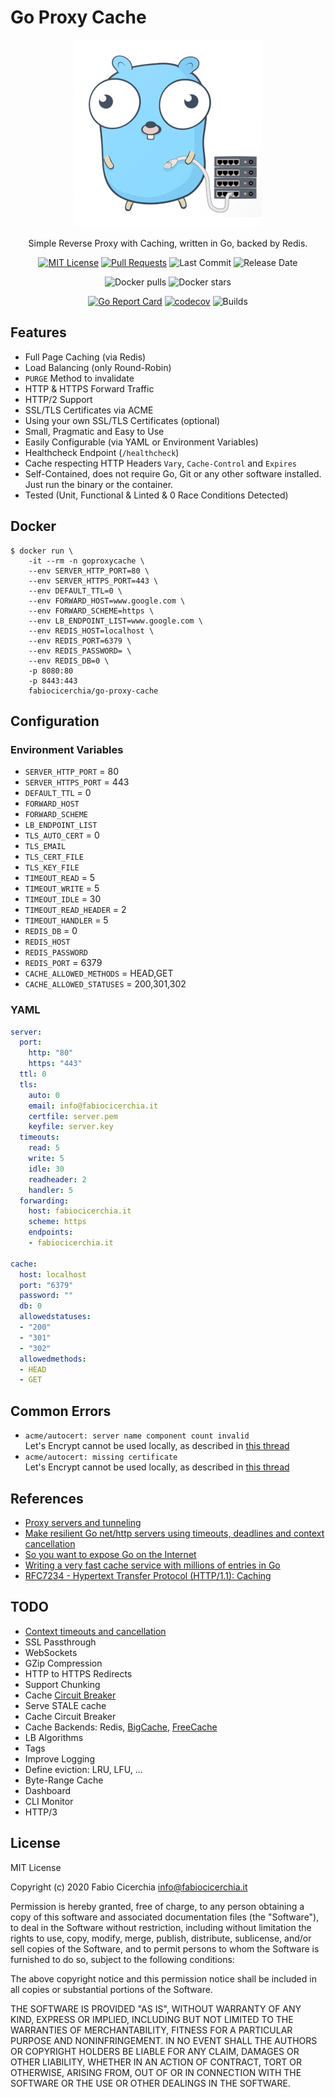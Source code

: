 # Go Proxy Cache

<center>

![Logo](logo_small.png)

Simple Reverse Proxy with Caching, written in Go, backed by Redis.

[![MIT License](https://img.shields.io/badge/License-MIT-lightgrey.svg?longCache=true)](LICENSE)
[![Pull Requests](https://img.shields.io/badge/PRs-welcome-brightgreen.svg?longCache=true)](https://github.com/fabiocicerchia/go-proxy-cache/pulls)
![Last Commit](https://img.shields.io/github/last-commit/fabiocicerchia/go-proxy-cache)
![Release Date](https://img.shields.io/github/release-date/fabiocicerchia/go-proxy-cache)

![Docker pulls](https://img.shields.io/docker/pulls/fabiocicerchia/go-proxy-cache.svg "Docker pulls")
![Docker stars](https://img.shields.io/docker/stars/fabiocicerchia/go-proxy-cache.svg "Docker stars")

[![Go Report Card](https://goreportcard.com/badge/github.com/fabiocicerchia/go-proxy-cache)](https://goreportcard.com/report/github.com/fabiocicerchia/go-proxy-cache)
[![codecov](https://codecov.io/gh/fabiocicerchia/go-proxy-cache/branch/main/graph/badge.svg)](https://codecov.io/gh/fabiocicerchia/go-proxy-cache)
![Builds](https://github.com/fabiocicerchia/go-proxy-cache/workflows/Builds/badge.svg)
</center>

## Features

  - Full Page Caching (via Redis)
  - Load Balancing (only Round-Robin)
  - `PURGE` Method to invalidate
  - HTTP & HTTPS Forward Traffic
  - HTTP/2 Support
  - SSL/TLS Certificates via ACME
  - Using your own SSL/TLS Certificates (optional)
  - Small, Pragmatic and Easy to Use
  - Easily Configurable (via YAML or Environment Variables)
  - Healthcheck Endpoint (`/healthcheck`)
  - Cache respecting HTTP Headers `Vary`, `Cache-Control` and `Expires`
  - Self-Contained, does not require Go, Git or any other software installed. Just run the binary or the container.
  - Tested (Unit, Functional & Linted & 0 Race Conditions Detected)

## Docker

```console
$ docker run \
    -it --rm -n goproxycache \
    --env SERVER_HTTP_PORT=80 \
    --env SERVER_HTTPS_PORT=443 \
    --env DEFAULT_TTL=0 \
    --env FORWARD_HOST=www.google.com \
    --env FORWARD_SCHEME=https \
    --env LB_ENDPOINT_LIST=www.google.com \
    --env REDIS_HOST=localhost \
    --env REDIS_PORT=6379 \
    --env REDIS_PASSWORD= \
    --env REDIS_DB=0 \
    -p 8080:80
    -p 8443:443
    fabiocicerchia/go-proxy-cache
```

## Configuration

### Environment Variables

- `SERVER_HTTP_PORT` = 80
- `SERVER_HTTPS_PORT` = 443
- `DEFAULT_TTL` = 0
- `FORWARD_HOST`
- `FORWARD_SCHEME`
- `LB_ENDPOINT_LIST`
- `TLS_AUTO_CERT` = 0
- `TLS_EMAIL`
- `TLS_CERT_FILE`
- `TLS_KEY_FILE`
- `TIMEOUT_READ` = 5
- `TIMEOUT_WRITE` = 5
- `TIMEOUT_IDLE` = 30
- `TIMEOUT_READ_HEADER` = 2
- `TIMEOUT_HANDLER` = 5
- `REDIS_DB` = 0
- `REDIS_HOST`
- `REDIS_PASSWORD`
- `REDIS_PORT` = 6379
- `CACHE_ALLOWED_METHODS` = HEAD,GET
- `CACHE_ALLOWED_STATUSES` = 200,301,302

### YAML

```yaml
server:
  port:
    http: "80"
    https: "443"
  ttl: 0
  tls:
    auto: 0
    email: info@fabiocicerchia.it
    certfile: server.pem
    keyfile: server.key
  timeouts:
    read: 5
    write: 5
    idle: 30
    readheader: 2
    handler: 5
  forwarding:
    host: fabiocicerchia.it
    scheme: https
    endpoints:
    - fabiocicerchia.it

cache:
  host: localhost
  port: "6379"
  password: ""
  db: 0
  allowedstatuses:
  - "200"
  - "301"
  - "302"
  allowedmethods:
  - HEAD
  - GET
```

## Common Errors

- `acme/autocert: server name component count invalid`  
  Let's Encrypt cannot be used locally, as described in [this thread](https://community.letsencrypt.org/t/can-i-test-lets-encrypt-client-on-localhost/15627)
- `acme/autocert: missing certificate`  
  Let's Encrypt cannot be used locally, as described in [this thread](https://community.letsencrypt.org/t/can-i-test-lets-encrypt-client-on-localhost/15627)

## References

  - [Proxy servers and tunneling](https://developer.mozilla.org/en-US/docs/Web/HTTP/Proxy_servers_and_tunneling)
  - [Make resilient Go net/http servers using timeouts, deadlines and context cancellation](https://ieftimov.com/post/make-resilient-golang-net-http-servers-using-timeouts-deadlines-context-cancellation/)
  - [So you want to expose Go on the Internet](https://blog.cloudflare.com/exposing-go-on-the-internet/)
  - [Writing a very fast cache service with millions of entries in Go](https://allegro.tech/2016/03/writing-fast-cache-service-in-go.html)
  - [RFC7234 - Hypertext Transfer Protocol (HTTP/1.1): Caching](https://tools.ietf.org/html/rfc7234#section-4.2.1)

## TODO

  - [Context timeouts and cancellation](https://ieftimov.com/post/make-resilient-golang-net-http-servers-using-timeouts-deadlines-context-cancellation/#context-timeouts-and-cancellation)
  - SSL Passthrough
  - WebSockets
  - GZip Compression
  - HTTP to HTTPS Redirects
  - Support Chunking
  - Cache [Circuit Breaker](https://github.com/sony/gobreaker)
  - Serve STALE cache
  - Cache Circuit Breaker
  - Cache Backends: Redis, [BigCache](https://github.com/allegro/bigcache), [FreeCache](https://github.com/coocood/freecache)
  - LB Algorithms
  - Tags
  - Improve Logging
  - Define eviction: LRU, LFU, ...
  - Byte-Range Cache
  - Dashboard
  - CLI Monitor
  - HTTP/3

## License

MIT License

Copyright (c) 2020 Fabio Cicerchia <info@fabiocicerchia.it>

Permission is hereby granted, free of charge, to any person obtaining a copy
of this software and associated documentation files (the "Software"), to deal
in the Software without restriction, including without limitation the rights
to use, copy, modify, merge, publish, distribute, sublicense, and/or sell
copies of the Software, and to permit persons to whom the Software is
furnished to do so, subject to the following conditions:

The above copyright notice and this permission notice shall be included in all
copies or substantial portions of the Software.

THE SOFTWARE IS PROVIDED "AS IS", WITHOUT WARRANTY OF ANY KIND, EXPRESS OR
IMPLIED, INCLUDING BUT NOT LIMITED TO THE WARRANTIES OF MERCHANTABILITY,
FITNESS FOR A PARTICULAR PURPOSE AND NONINFRINGEMENT. IN NO EVENT SHALL THE
AUTHORS OR COPYRIGHT HOLDERS BE LIABLE FOR ANY CLAIM, DAMAGES OR OTHER
LIABILITY, WHETHER IN AN ACTION OF CONTRACT, TORT OR OTHERWISE, ARISING FROM,
OUT OF OR IN CONNECTION WITH THE SOFTWARE OR THE USE OR OTHER DEALINGS IN THE
SOFTWARE.
